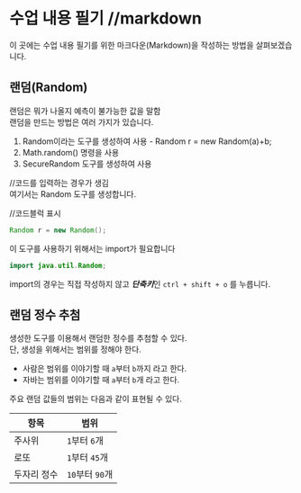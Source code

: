 # 수업 내용 필기 //markdown

이 곳에는 수업 내용 필기를 위한 마크다운(Markdown)을 작성하는 방법을 살펴보겠습니다.

## 랜덤(Random)

랜덤은 뭐가 나올지 예측이 불가능한 값을 말함  
랜덤을 만드는 방법은 여러 가지가 있습니다.  
1. Random이라는 도구를 생성하여 사용 - Random r = new Random(a)+b;
2. Math.random() 명령을 사용
3. SecureRandom 도구를 생성하여 사용

//코드를 입력하는 경우가 생김  
여기서는 Random 도구를 생성합니다.

//코드블럭 표시
```java
Random r = new Random();
```

이 도구를 사용하기 위해서는 import가 필요합니다  
```java
import java.util.Random;
```

import의 경우는 직접 작성하지 않고 *****단축키*****인 `ctrl + shift + o` 를 누릅니다.

## 랜덤 정수 추첨  
생성한 도구를 이용해서 랜덤한 정수를 추첨할 수 있다.  
단, 생성을 위해서는 범위를 정해야 한다.  
  
- 사람은 범위를 이야기할 때 `a`부터 `b`까지 라고 한다.
- 자바는 범위를 이야기할 때 `a`부터 `b`개 라고 한다.

주요 랜덤 값들의 범위는 다음과 같이 표현될 수 있다.

| 항목 | 범위 |
| --- | --- |
| 주사위 | `1`부터 `6`개 |
| 로또 | `1`부터 `45`개 |
| 두자리 정수 | `10`부터 `90`개 |
